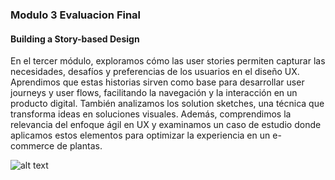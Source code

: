 ### Modulo 3 Evaluacion Final
#### Building a Story-based Design

En el tercer módulo, exploramos cómo las user stories permiten capturar las necesidades, desafíos y preferencias de los usuarios en el diseño UX. Aprendimos que estas historias sirven como base para desarrollar user journeys y user flows, facilitando la navegación y la interacción en un producto digital. También analizamos los solution sketches, una técnica que transforma ideas en soluciones visuales. Además, comprendimos la relevancia del enfoque ágil en UX y examinamos un caso de estudio donde aplicamos estos elementos para optimizar la experiencia en un e-commerce de plantas.

![alt text](C:\Users\user\Desktop\git%20Hup\img\Modulo3.png.jpeg)